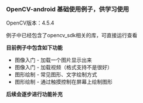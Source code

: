 ### OpenCV-android 基础使用例子，供学习使用

OpenCV版本：4.5.4

例子中已经包含了opencv_sdk相关的库，可直接运行查看


**目前例子中包含如下功能**
- 图像入门 - 加载一个图片显示出来
- 图像入门 - 加载视频（格式支持不是很好）
- 图形绘制 - 常见图形、文字绘制方式
- 图形绘制 - 通过触摸控制在屏幕上绘制图形




**后续会逐步进行功能补充**